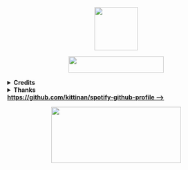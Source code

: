 
   <div id="badges" align="center">
     <img src="https://media.giphy.com/media/M9gbBd9nbDrOTu1Mqx/giphy.gif" width="100"/>
   </div>

<!---
inbliz/inbliz is a ✨ special ✨ repository because its `README.md` (this file) appears on your GitHub profile.
You can click the Preview link to take a look at your changes.
--->

<p align="center"><a href="https://t.me/inbliz"><img src="https://img.shields.io/badge/𝙏𝙀𝙇𝙀𝙂𝙍𝘼𝙈-white?&style=for-the-badge&logo=telegram" width="220" height="38.45"></a></p>

<details>
  <summary><b>Credits</b></summary>
    <p align="left">
      <a href="https://github.com/pyrogram/pyrogram">
        <img src="https://img.shields.io/badge/Pyrogram-MTProto%20API-orange?style=for-the-badge&logo=pyrogram">
    </a>
</p>
</details>

<details>
  <summary><b>Thanks</b></summary>
    <p align="left">
        <br><b><u>
        1. 404 COD<br>
        2. INBLIZ <br>
        3. EBOTZ TG <br><br>
           
</p>
</details>
https://github.com/kittinan/spotify-github-profile -->
<p align="center">
<a href="https://www.youtube.com/watch?v=vdB-8eLEW8g"><img src="https://raw.githubusercontent.com/trinib/spotify-github-profile/master/img/default.svg" height="130" width="300"></a>
